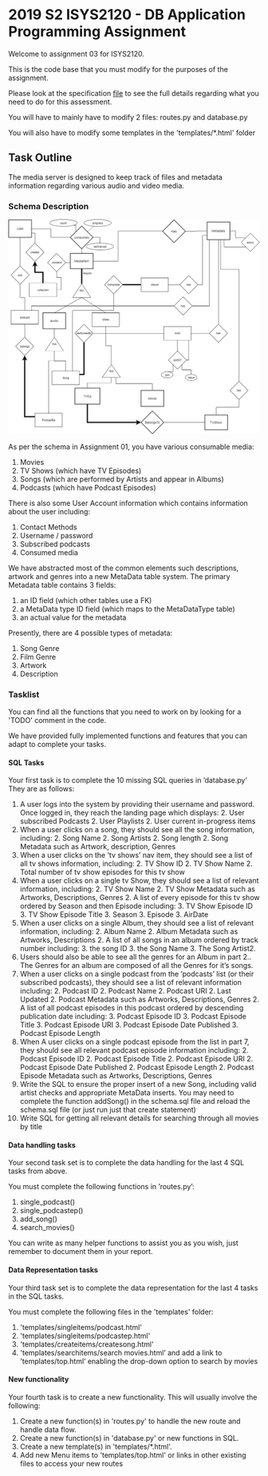 # 2019 S2 ISYS2120 - DB Application Programming Assignment

Welcome to assignment 03 for ISYS2120.

This is the code base that you must modify for the purposes of the assignment.

Please look at the specification [file](isys2120_19s2_a03_specification.pdf) to see the full details regarding what you need to do for this assessment.

You will have to mainly have to modify 2 files: routes.py and database.py

You will also have to modify some templates in the 'templates/*.html' folder

## Task Outline

The media server is designed to keep track of files and metadata information regarding
various audio and video media.

### Schema Description

![ERD](ISYS2120_a3_erd.png)

As per the schema in Assignment 01, you have various consumable media:

1. Movies
1. TV Shows (which have TV Episodes)
1. Songs (which are performed by Artists and appear in Albums)
1. Podcasts (which have Podcast Episodes)

There is also some User Account information which contains information about the user
including:

1. Contact Methods
1. Username / password
1. Subscribed podcasts
1. Consumed media

We have abstracted most of the common elements such descriptions, artwork and genres
into a new MetaData table system. The primary Metadata table contains 3 fields:

1. an ID field (which other tables use a FK)
1. a MetaData type ID field (which maps to the MetaDataType table)
1. an actual value for the metadata

Presently, there are 4 possible types of metadata:

1. Song Genre
1. Film Genre
1. Artwork
1. Description

### Tasklist

You can find all the functions that you need to work on by looking for a 'TODO' comment in the code.

We have provided fully implemented functions and features that you can adapt to complete your tasks.

#### SQL Tasks

Your first task is to complete the 10 missing SQL queries in ’database.py’
They are as follows:

1. A user logs into the system by providing their username and password. Once logged in, they reach the landing page which displays:
    2. User subscribed Podcasts
    2. User Playlists
    2. User current in-progress items
1. When a user clicks on a song, they should see all the song information, including:
    2. Song Name
    2. Song Artists
    2. Song length
    2. Song Metadata such as Artwork, description, Genres
1. When a user clicks on the ’tv shows’ nav item, they should see a list of all tv shows information, including:
    2. TV Show ID
    2. TV Show Name
    2. Total number of tv show episodes for this tv show
1. When a user clicks on a single tv Show, they should see a list of relevant information, including:
    2. TV Show Name
    2. TV Show Metadata such as Artworks, Descriptions, Genres
    2. A list of every episode for this tv show ordered by Season and then Episode including:
        3. TV Show Episode ID
        3. TV Show Episode Title
        3. Season
        3. Episode
        3. AirDate
1. When a user clicks on a single Album, they should see a list of relevant information, including:
    2. Album Name
    2. Album Metadata such as Artworks, Descriptions
    2. A list of all songs in an album ordered by track number including:
        3. the song ID
        3. the Song Name
        3. The Song Artist2.
1. Users should also be able to see all the genres for an Album in part 2.. The Genres for an album are composed of all the Genres for it’s songs.
1. When a user clicks on a single podcast from the ’podcasts’ list (or their subscribed podcasts), they should see a list of relevant information including:
    2. Podcast ID
    2. Podcast Name
    2. Podcast URI
    2. Last Updated
    2. Podcast Metadata such as Artworks, Descriptions, Genres
    2. A list of all podcast episodes in this podcast ordered by descending publication date including:
        3. Podcast Episode ID
        3. Podcast Episode Title
        3. Podcast Episode URI
        3. Podcast Episode Date Published
        3. Podcast Episode Length
1. When A user clicks on a single podcast episode from the list in part 7, they should see all relevant podcast episode information including:
    2. Podcast Episode ID
    2. Podcast Episode Title
    2. Podcast Episode URI
    2. Podcast Episode Date Published
    2. Podcast Episode Length
    2. Podcast Episode Metadata such as Artworks, Descriptions, Genres
1. Write the SQL to ensure the proper insert of a new Song, including valid artist checks and appropriate MetaData inserts. You may need to complete the function addSong() in the schema.sql file and reload the schema.sql file (or just run just that create statement)
1. Write SQL for getting all relevant details for searching through all movies by title

#### Data handling tasks

Your second task set is to complete the data handling for the last 4 SQL tasks from above.

You must complete the following functions in ’routes.py’:

1. single_podcast()
1. single_podcastep()
1. add_song()
1. search_movies()

You can write as many helper functions to assist you as you wish, just remember to
document them in your report.

#### Data Representation tasks

Your third task set is to complete the data representation for the last 4 tasks in the SQL tasks.

You must complete the following files in the 'templates' folder:

1. 'templates/singleitems/podcast.html'
1. 'templates/singleitems/podcastep.html'
1. 'templates/createitems/createsong.html'
1. 'templates/searchitems/search movies.html’ and add a link to ’templates/top.html’ enabling the drop-down option to search by movies

#### New functionality

Your fourth task is to create a new functionality. This will usually involve the following:

1. Create a new function(s) in 'routes.py' to handle the new route and handle data
flow.
1. Create a new function(s) in 'database.py' or new functions in SQL.
1. Create a new template(s) in 'templates/*.html'.
1. Add new Menu items to 'templates/top.html' or links in other existing files to
access your new routes

